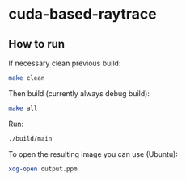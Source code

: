 # cuda-based-raytrace

## How to run
If necessary clean previous build:
```bash
make clean
```

Then build (currently always debug build):
```bash
make all
```

Run:
```bash
./build/main
```

To open the resulting image you can use (Ubuntu):
```bash
xdg-open output.ppm
```